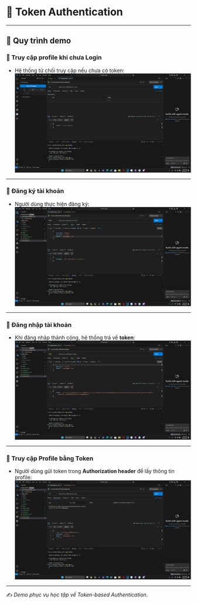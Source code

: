 # 🔑 Token Authentication

---

## 📑 Quy trình demo

### 🚫 Truy cập profile khi chưa Login
- Hệ thống từ chối truy cập nếu chưa có token:  
  ![Access denied](assets/image.png)

---

### 📝 Đăng ký tài khoản
- Người dùng thực hiện đăng ký:  
  ![User registered successfully!](assets/image-1.png)

---

### 🔐 Đăng nhập tài khoản
- Khi đăng nhập thành công, hệ thống trả về **token**:  
  ![Login successfully and show token!](assets/image-2.png)

---

### 👤 Truy cập Profile bằng Token
- Người dùng gửi token trong **Authorization header** để lấy thông tin profile:  
  ![Show Profile](assets/image-3.png)

---

✍️ *Demo phục vụ học tập về Token-based Authentication.*
